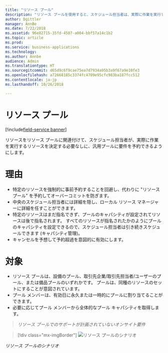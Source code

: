 ```yaml
---
title: "リソース プール"
description: "リソース プールを使用すると、スケジュール担当者は、実際に作業を実行するリソースを決定する必要なしに、汎用プールに作業を予約できます。"
author: Dgittler
manager: AnnBe
ms.date: 7/22/2018
ms.assetid: 96e82715-35fd-4587-a004-bbf57a14c1b2
ms.topic: article
ms.prod: 
ms.service: business-applications
ms.technology: 
ms.author: Annbe
audience: Admin
ms.translationtype: HT
ms.sourcegitcommit: d65d9c6f9cae75ea7d7934a95b3a9f67a9e10fe3
ms.openlocfilehash: a72668185c3374fc4709e95cfc983ba187fcc512
ms.contentlocale: ja-jp
ms.lasthandoff: 10/26/2018

---
```


#  <a name="resource-pools"></a>リソース プール

[!include[field-service banner](../../../includes/field-service.md)]



リソースをリソース プールに関連付けて、スケジュール担当者が、実際に作業を実行するリソースを決定する必要なしに、汎用プールに要件を予約できるようにします。

# <a name="why"></a>理由

- 特定のリソースを強制的に事前予約することを回避し、代わりに "リソース プール" を予約してオーバーコミットを防ぎます。
- 中央のスケジュール担当者には詳細を隠し、ローカル リソース マネージャーに詳細を任すことができます。
- 特定のリソースはまだ指名できず、プールのキャパシティが設定されてリソースは後で指名されます。 すべてのリソースが指名されたかのようにプールのキャパシティを設定できるので、スケジュール担当者は引き続きスケジュールできます (キャパシティ管理)。
- キャンセルを予想して予約超過を意図的に有効にします。

# <a name="what"></a>対象

- リソース プールは、設備のプール、取引先企業/取引先担当者/ユーザーのプール、または備品プールのいずれかです。 プールは、同種のリソースのセットにすることが意図されています。
- プール メンバーは、有効日に永久または一時的にプールに割り当てることができます。
- 必要に応じてプール メンバーから全体的なプール キャパシティを取得します。

> *リソース プールでのサポートが計画されていないオンサイト要件*

> [!div class="mx-imgBorder"]
> ![](media/ResourcePools.png "リソース プールのシナリオ")
<!-- picture -->

*リソース プールのシナリオ*

